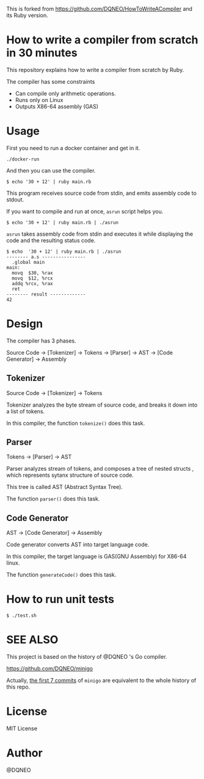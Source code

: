 This is forked from https://github.com/DQNEO/HowToWriteACompiler and its Ruby version.

# How to write a compiler from scratch in 30 minutes

This repository explains how to write a compiler from scratch by Ruby.

The compiler has some constraints

* Can compile only arithmetic operations.
* Runs only on Linux
* Outputs X86-64 assembly (GAS)

# Usage

First you need to run a docker container and get in it.

```
./docker-run
```

And then you can use the compiler.


```
$ echo '30 + 12' | ruby main.rb
```

This program receives source code from stdin, and emits assembly code to stdout.

If you want to compile and run at once, `asrun` script helps you.

```
$ echo '30 + 12' | ruby main.rb | ./asrun
```

`asrun` takes assembly code from stdin and executes it while displaying the code and the resulting status code.

```
$ echo  '30 + 12' | ruby main.rb | ./asrun
-------- a.s ----------------
  .global main
main:
  movq  $30, %rax
  movq  $12, %rcx
  addq %rcx, %rax
  ret
-------- result -------------
42
```

# Design

The compiler has 3 phases.

Source Code -> [Tokenizer] -> Tokens -> [Parser] -> AST -> [Code Generator] -> Assembly

## Tokenizer

Source Code -> [Tokenizer] -> Tokens

Tokenizer analyzes the byte stream of source code, and breaks it down into a list of tokens.

In this compiler, the function `tokenize()` does this task.

## Parser

Tokens -> [Parser] -> AST

Parser analyzes stream of tokens, and composes a tree of nested structs , which represents sytanx structure of source code.

This tree is called AST (Abstract Syntax Tree).

The function `parser()` does this task.

## Code Generator

AST -> [Code Generator] -> Assembly

Code generator converts AST into target language code.

In this compiler, the target language is GAS(GNU Assembly) for X86-64 linux.

The function `generateCode()` does this task.

# How to run unit tests

```
$ ./test.sh
```

# SEE ALSO

This project is based on the history of @DQNEO 's Go compiler.

https://github.com/DQNEO/minigo

Actually, [the first 7 commits](https://github.com/DQNEO/minigo/commit/454fc2f4ad6669fc45c56e988599293e3f530976) of `minigo` are equivalent to the whole history of this repo.

# License

MIT License

# Author

@DQNEO
